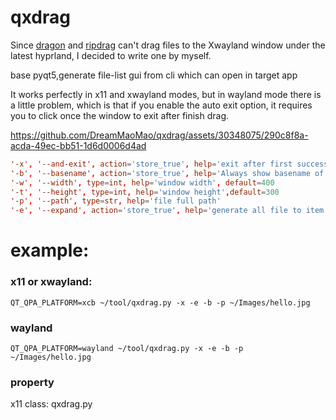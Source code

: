 # qxdrag
Since [dragon](https://github.com/mwh/dragon) and [ripdrag](https://github.com/nik012003/ripdrag) can't drag files to the Xwayland window under the latest hyprland, I decided to write one by myself.

base pyqt5,generate file-list gui from cli which can open in target app

It works perfectly in x11 and xwayland modes, but in wayland mode there is a little problem, which is that if you enable the auto exit option, it requires you to click once the window to exit after finish drag.

https://github.com/DreamMaoMao/qxdrag/assets/30348075/290c8f8a-acda-49ec-bb51-1d6d0006d4ad




```conf
'-x', '--and-exit', action='store_true', help='exit after first successful drag ordrop'
'-b', '--basename', action='store_true', help='Always show basename of each file'
'-w', '--width', type=int, help='window width', default=400
'-t', '--height', type=int, help='window height',default=300
'-p', '--path', type=str, help='file full path'
'-e', '--expand', action='store_true', help='generate all file to item in folder'
```

# example:
### x11 or xwayland:
```shell
QT_QPA_PLATFORM=xcb ~/tool/qxdrag.py -x -e -b -p ~/Images/hello.jpg
```

### wayland
```shell
QT_QPA_PLATFORM=wayland ~/tool/qxdrag.py -x -e -b -p ~/Images/hello.jpg
```

### property
x11 class: qxdrag.py
